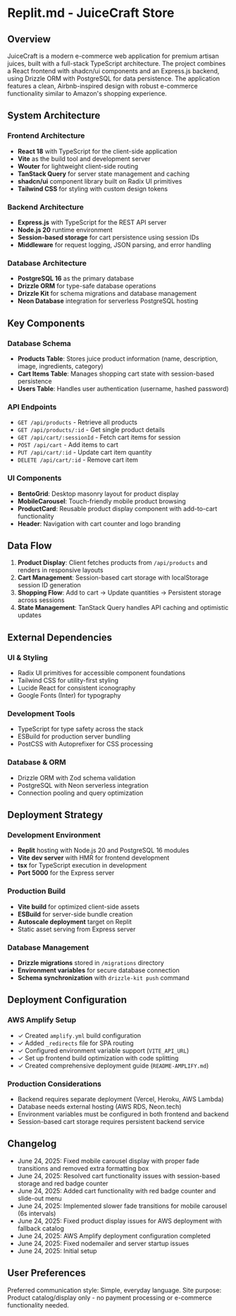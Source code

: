 # Replit.md - JuiceCraft Store

## Overview

JuiceCraft is a modern e-commerce web application for premium artisan juices, built with a full-stack TypeScript architecture. The project combines a React frontend with shadcn/ui components and an Express.js backend, using Drizzle ORM with PostgreSQL for data persistence. The application features a clean, Airbnb-inspired design with robust e-commerce functionality similar to Amazon's shopping experience.

## System Architecture

### Frontend Architecture
- **React 18** with TypeScript for the client-side application
- **Vite** as the build tool and development server
- **Wouter** for lightweight client-side routing
- **TanStack Query** for server state management and caching
- **shadcn/ui** component library built on Radix UI primitives
- **Tailwind CSS** for styling with custom design tokens

### Backend Architecture
- **Express.js** with TypeScript for the REST API server
- **Node.js 20** runtime environment
- **Session-based storage** for cart persistence using session IDs
- **Middleware** for request logging, JSON parsing, and error handling

### Database Architecture
- **PostgreSQL 16** as the primary database
- **Drizzle ORM** for type-safe database operations
- **Drizzle Kit** for schema migrations and database management
- **Neon Database** integration for serverless PostgreSQL hosting

## Key Components

### Database Schema
- **Products Table**: Stores juice product information (name, description, image, ingredients, category)
- **Cart Items Table**: Manages shopping cart state with session-based persistence
- **Users Table**: Handles user authentication (username, hashed password)

### API Endpoints
- `GET /api/products` - Retrieve all products
- `GET /api/products/:id` - Get single product details
- `GET /api/cart/:sessionId` - Fetch cart items for session
- `POST /api/cart` - Add items to cart
- `PUT /api/cart/:id` - Update cart item quantity
- `DELETE /api/cart/:id` - Remove cart item

### UI Components
- **BentoGrid**: Desktop masonry layout for product display
- **MobileCarousel**: Touch-friendly mobile product browsing
- **ProductCard**: Reusable product display component with add-to-cart functionality
- **Header**: Navigation with cart counter and logo branding

## Data Flow

1. **Product Display**: Client fetches products from `/api/products` and renders in responsive layouts
2. **Cart Management**: Session-based cart storage with localStorage session ID generation
3. **Shopping Flow**: Add to cart → Update quantities → Persistent storage across sessions
4. **State Management**: TanStack Query handles API caching and optimistic updates

## External Dependencies

### UI & Styling
- Radix UI primitives for accessible component foundations
- Tailwind CSS for utility-first styling
- Lucide React for consistent iconography
- Google Fonts (Inter) for typography

### Development Tools
- TypeScript for type safety across the stack
- ESBuild for production server bundling
- PostCSS with Autoprefixer for CSS processing

### Database & ORM
- Drizzle ORM with Zod schema validation
- PostgreSQL with Neon serverless integration
- Connection pooling and query optimization

## Deployment Strategy

### Development Environment
- **Replit** hosting with Node.js 20 and PostgreSQL 16 modules
- **Vite dev server** with HMR for frontend development
- **tsx** for TypeScript execution in development
- **Port 5000** for the Express server

### Production Build
- **Vite build** for optimized client-side assets
- **ESBuild** for server-side bundle creation
- **Autoscale deployment** target on Replit
- Static asset serving from Express server

### Database Management
- **Drizzle migrations** stored in `/migrations` directory
- **Environment variables** for secure database connection
- **Schema synchronization** with `drizzle-kit push` command

## Deployment Configuration

### AWS Amplify Setup
- ✓ Created `amplify.yml` build configuration
- ✓ Added `_redirects` file for SPA routing
- ✓ Configured environment variable support (`VITE_API_URL`)
- ✓ Set up frontend build optimization with code splitting
- ✓ Created comprehensive deployment guide (`README-AMPLIFY.md`)

### Production Considerations
- Backend requires separate deployment (Vercel, Heroku, AWS Lambda)
- Database needs external hosting (AWS RDS, Neon.tech)
- Environment variables must be configured in both frontend and backend
- Session-based cart storage requires persistent backend service

## Changelog

- June 24, 2025: Fixed mobile carousel display with proper fade transitions and removed extra formatting box
- June 24, 2025: Resolved cart functionality issues with session-based storage and red badge counter
- June 24, 2025: Added cart functionality with red badge counter and slide-out menu
- June 24, 2025: Implemented slower fade transitions for mobile carousel (6s intervals)
- June 24, 2025: Fixed product display issues for AWS deployment with fallback catalog
- June 24, 2025: AWS Amplify deployment configuration completed
- June 24, 2025: Fixed nodemailer and server startup issues
- June 24, 2025: Initial setup

## User Preferences

Preferred communication style: Simple, everyday language.
Site purpose: Product catalog/display only - no payment processing or e-commerce functionality needed.